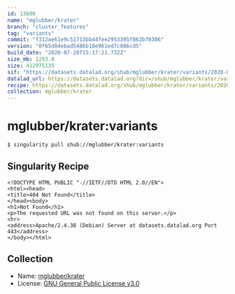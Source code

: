 ```yaml
---
id: 13600
name: "mglubber/krater"
branch: "cluster_features"
tag: "variants"
commit: "f312ae61e9c51713bb44fee2953395f862b70306"
version: "0f65d84ebad5486b18e961ed7c086cd5"
build_date: "2020-07-20T15:17:21.732Z"
size_mb: 1293.0
size: 412975135
sif: "https://datasets.datalad.org/shub/mglubber/krater/variants/2020-07-20-f312ae61-0f65d84e/0f65d84ebad5486b18e961ed7c086cd5.sif"
datalad_url: https://datasets.datalad.org?dir=/shub/mglubber/krater/variants/2020-07-20-f312ae61-0f65d84e/
recipe: https://datasets.datalad.org/shub/mglubber/krater/variants/2020-07-20-f312ae61-0f65d84e/Singularity
collection: mglubber/krater
---
```


# mglubber/krater:variants

```bash
$ singularity pull shub://mglubber/krater:variants
```

## Singularity Recipe

```singularity
<!DOCTYPE HTML PUBLIC "-//IETF//DTD HTML 2.0//EN">
<html><head>
<title>404 Not Found</title>
</head><body>
<h1>Not Found</h1>
<p>The requested URL was not found on this server.</p>
<hr>
<address>Apache/2.4.38 (Debian) Server at datasets.datalad.org Port 443</address>
</body></html>
```

## Collection

 - Name: [mglubber/krater](https://github.com/mglubber/krater)
 - License: [GNU General Public License v3.0](https://api.github.com/licenses/gpl-3.0)

